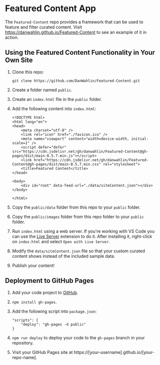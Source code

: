 # Featured Content App

The `Featured-Content` repo provides a framework that can be used to feature and filter curated content. Visit <a href="https://danwahlin.github.io/Featured-Content/" target="_blank" rel="noopener noreferrer">https://danwahlin.github.io/Featured-Content</a> to see an example of it in action.

## Using the Featured Content Functionality in Your Own Site

1. Clone this repo:

    ```
    git clone https://github.com/DanWahlin/Featured-Content.git
    ```

1. Create a folder named `public`.

1. Create an `index.html` file in the `public` folder.

1. Add the following content into `index.html`:

    ```
    <!DOCTYPE html>
    <html lang="en">
    <head>
        <meta charset="utf-8" />
        <link rel="icon" href="./favicon.ico" />
        <meta name="viewport" content="width=device-width, initial-scale=1" />
        <script defer="defer" src="https://cdn.jsdelivr.net/gh/danwahlin/Featured-Content@gh-pages/dist/main-0.5.7.min.js"></script>
        <link href="https://cdn.jsdelivr.net/gh/danwahlin/Featured-Content@gh-pages/dist/main-0.5.7.min.css" rel="stylesheet">
        <title>Featured Content</title>
    </head>

    <body>
        <div id="root" data-feed-url="./data/siteContent.json"></div>
    </body>

    </html>
    ```

1. Copy the `public/data` folder from this repo to your `public` folder.

1. Copy the `public/images` folder from this repo folder to your `public` folder.

1. Run `index.html` using a web server. If you're working with VS Code you can use the [Live Server](https://marketplace.visualstudio.com/items?itemName=ritwickdey.LiveServer) extension to do it. After installing it, right-click on `index.html` and select `Open with Live Server`.

1. Modify the `data/siteContent.json` file so that your custom curated content shows instead of the included sample data.

1. Publish your content!

## Deployment to GitHub Pages

1. Add your code project to [GitHub](https://docs.github.com/en/get-started/importing-your-projects-to-github/importing-source-code-to-github/adding-locally-hosted-code-to-github).

1. `npm install gh-pages`.

1. Add the following script into `package.json`:

    ```
    "scripts": {
        "deploy": "gh-pages -d public"
    }
    ```

1. `npm run deploy` to deploy your code to the `gh-pages` branch in your repository.

1. Visit your GitHub Pages site at https://[your-username].github.io/[your-repo-name].
